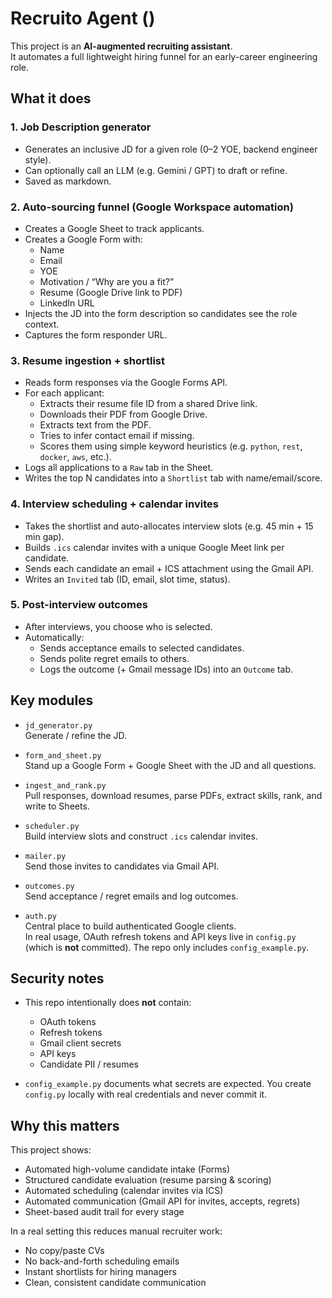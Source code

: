 # Recruito Agent ()

This project is an **AI-augmented recruiting assistant**.  
It automates a full lightweight hiring funnel for an early-career engineering role.

## What it does

### 1. Job Description generator
- Generates an inclusive JD for a given role (0–2 YOE, backend engineer style).
- Can optionally call an LLM (e.g. Gemini / GPT) to draft or refine.
- Saved as markdown.

### 2. Auto-sourcing funnel (Google Workspace automation)
- Creates a Google Sheet to track applicants.
- Creates a Google Form with:
  - Name
  - Email
  - YOE
  - Motivation / “Why are you a fit?”
  - Resume (Google Drive link to PDF)
  - LinkedIn URL
- Injects the JD into the form description so candidates see the role context.
- Captures the form responder URL.

### 3. Resume ingestion + shortlist
- Reads form responses via the Google Forms API.
- For each applicant:
  - Extracts their resume file ID from a shared Drive link.
  - Downloads their PDF from Google Drive.
  - Extracts text from the PDF.
  - Tries to infer contact email if missing.
  - Scores them using simple keyword heuristics
    (e.g. `python`, `rest`, `docker`, `aws`, etc.).
- Logs all applications to a `Raw` tab in the Sheet.
- Writes the top N candidates into a `Shortlist` tab with name/email/score.

### 4. Interview scheduling + calendar invites
- Takes the shortlist and auto-allocates interview slots (e.g. 45 min + 15 min gap).
- Builds `.ics` calendar invites with a unique Google Meet link per candidate.
- Sends each candidate an email + ICS attachment using the Gmail API.
- Writes an `Invited` tab (ID, email, slot time, status).

### 5. Post-interview outcomes
- After interviews, you choose who is selected.
- Automatically:
  - Sends acceptance emails to selected candidates.
  - Sends polite regret emails to others.
  - Logs the outcome (+ Gmail message IDs) into an `Outcome` tab.

## Key modules

- `jd_generator.py`  
  Generate / refine the JD.

- `form_and_sheet.py`  
  Stand up a Google Form + Google Sheet with the JD and all questions.

- `ingest_and_rank.py`  
  Pull responses, download resumes, parse PDFs, extract skills, rank, and write to Sheets.

- `scheduler.py`  
  Build interview slots and construct `.ics` calendar invites.

- `mailer.py`  
  Send those invites to candidates via Gmail API.

- `outcomes.py`  
  Send acceptance / regret emails and log outcomes.

- `auth.py`  
  Central place to build authenticated Google clients.  
  In real usage, OAuth refresh tokens and API keys live in `config.py`
  (which is **not** committed). The repo only includes `config_example.py`.

## Security notes

- This repo intentionally does **not** contain:
  - OAuth tokens
  - Refresh tokens
  - Gmail client secrets
  - API keys
  - Candidate PII / resumes

- `config_example.py` documents what secrets are expected.
  You create `config.py` locally with real credentials and never commit it.

## Why this matters

This project shows:
- Automated high-volume candidate intake (Forms)
- Structured candidate evaluation (resume parsing & scoring)
- Automated scheduling (calendar invites via ICS)
- Automated communication (Gmail API for invites, accepts, regrets)
- Sheet-based audit trail for every stage

In a real setting this reduces manual recruiter work:
- No copy/paste CVs
- No back-and-forth scheduling emails
- Instant shortlists for hiring managers
- Clean, consistent candidate communication
